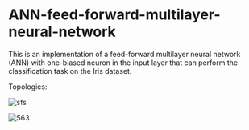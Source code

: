 # ANN-feed-forward-multilayer-neural-network
This is an implementation of a feed-forward multilayer neural network (ANN) with one-biased neuron in the input layer that can perform the classification task on the Iris dataset.


Topologies:

![sfs](https://github.com/vincentkipchoge/ANN-feed-forward-multilayer-neural-network/assets/100973751/3b94916d-0561-446c-a127-ebddc3780914)


![563](https://github.com/vincentkipchoge/ANN-feed-forward-multilayer-neural-network/assets/100973751/92c079d0-ed02-437f-9b6f-9929602ea838)

